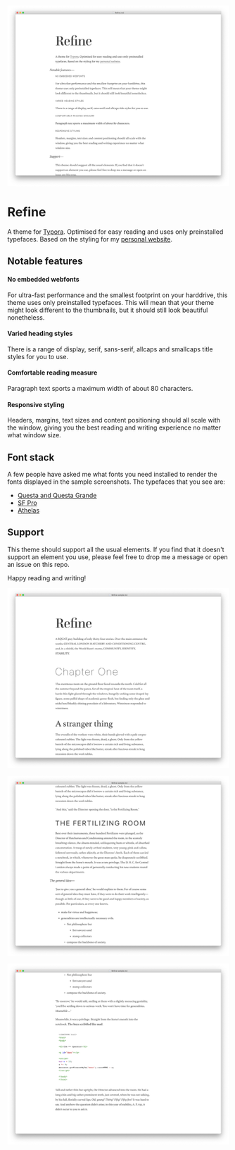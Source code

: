 ![](Refine-large.png)

# Refine

A theme for [Typora](https://typora.io). Optimised for easy reading and uses only preinstalled typefaces. Based on the styling for my [personal website](https://serena.nz/).

## Notable features

#### No embedded webfonts

For ultra-fast performance and the smallest footprint on your harddrive, this theme uses only preinstalled typefaces. This will mean that your theme might look different to the thumbnails, but it should still look beautiful nonetheless.

#### Varied heading styles

There is a range of display, serif, sans-serif, allcaps and smallcaps title styles for you to use.

#### Comfortable reading measure

Paragraph text sports a maximum width of about 80 characters.

#### Responsive styling

Headers, margins, text sizes and content positioning should all scale with the window, giving you the best reading and writing experience no matter what window size.

## Font stack

A few people have asked me what fonts you need installed to render the fonts displayed in the sample screenshots. The typefaces that you see are:

- [Questa and Questa Grande](https://fonts.adobe.com/foundries/the-questa-project)
- [SF Pro](https://developer.apple.com/fonts/)
- [Athelas](https://fonts.adobe.com/fonts/athelas)


## Support

This theme should support all the usual elements. If you find that it doesn't support an element you use, please feel free to drop me a message or open an issue on this repo.

Happy reading and writing!


![](Refine-sample-1.png)

![](Refine-sample-2.png)

![](Refine-sample-3.png)